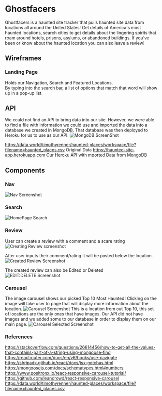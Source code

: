 # Ghostfacers

Ghostfacers is a haunted site tracker that pulls haunted site data from locations all around the United States! Get details of America's most haunted locations, search cities to get details about the lingering spirits that roam around hotels, prisons, asylums, or abandoned buildings. If you've been or know about the haunted location you can also leave a review!

## Wireframes
### Landing Page
Holds our Navigation, Search and Featured Locations.  
By typing into the search bar, a list of options that match that word will show up in a pop-up list. 

## API
We could not find an API to bring data into our site. However, we were able to find a file with information we could use and imported the data into a database we created in MongoDB. That database was then deployed to Heroku for us to use as our API. 
![MongoDB ScreenShot](https://user-images.githubusercontent.com/101548840/169458027-8b6c62a1-d33c-4189-a3da-0233d72b860d.png)

https://data.world/timothyrenner/haunted-places/workspace/file?filename=haunted_places.csv
Original Data
https://haunted-site-app.herokuapp.com
Our Heroku API with mported Data from MongoDB

## Components
### Nav
![Nav Screenshot](https://user-images.githubusercontent.com/101548840/169462668-635e59d6-afef-4d49-a97c-e3ecdf5b9a26.png)

### Search
![HomePage Search](https://user-images.githubusercontent.com/101548840/169458321-fbba2bfe-1184-408e-b399-60fe5cc82d95.png)

### Review
User can create a review with a comment and a scare rating
![Creating Review screenshot](https://user-images.githubusercontent.com/101548840/169464586-183a32e4-6501-4f20-94bf-e548e5fec18f.png)

After user inputs their comment/rating it will be posted below the location.
![Created Review Screenshot](https://user-images.githubusercontent.com/101548840/169464387-12c05f11-3140-4d92-a6bc-90ab967e74f9.png)

The created review can also be Edited or Deleted
![EDIT:DELETE Screenshot](https://user-images.githubusercontent.com/101548840/169465711-fd17927d-e531-4d4f-ba95-cc61e97276d2.png)

### Carousel 
The image carousel shows our picked Top 10 Most Haunted! 
Clicking on the image will take user to page that will display more information about the location. 
![Carousel Screenshot](https://user-images.githubusercontent.com/101548840/169465056-d2171d82-71ed-4dbf-a049-5fe8dc0c8905.png)
This is a location from out Top 10, this set of locations are the only ones that have images. Our API did not have images and we added some to our database in order to display them on our main page.
![Carousel Selected Screenshot](https://user-images.githubusercontent.com/101548840/169467011-46fa4bdd-9ebe-4b20-a0f5-270d03eac976.png)




### References

https://stackoverflow.com/questions/26814456/how-to-get-all-the-values-that-contains-part-of-a-string-using-mongoose-find
https://reactrouter.com/docs/en/v6/hooks/use-navigate
https://shripadk.github.io/react/docs/jsx-gotchas.html
https://mongoosejs.com/docs/schematypes.html#numbers
https://www.positronx.io/react-responsive-carousel-tutorial/
https://github.com/leandrowd/react-responsive-carousel
https://data.world/timothyrenner/haunted-places/workspace/file?filename=haunted_places.csv
